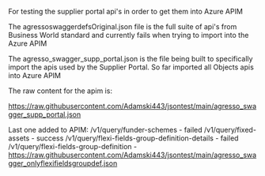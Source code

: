 For testing the supplier portal api's in order to get them into Azure APIM

The agressoswaggerdefsOriginal.json file is the full suite of api's from Business World standard and currently fails when trying to import into the Azure APIM

The agresso_swagger_supp_portal.json is the file being built to specifically import the apis used by the Supplier Portal.
So far imported all Objects apis into Azure APIM

The raw content for the apim is:

https://raw.githubusercontent.com/Adamski443/jsontest/main/agresso_swagger_supp_portal.json

Last one added to APIM:
/v1/query/funder-schemes - failed
/v1/query/fixed-assets - success
/v1/query/flexi-fields-group-definition-details - failed
/v1/query/flexi-fields-group-definition - 
https://raw.githubusercontent.com/Adamski443/jsontest/main/agresso_swagger_onlyflexifieldsgroupdef.json

